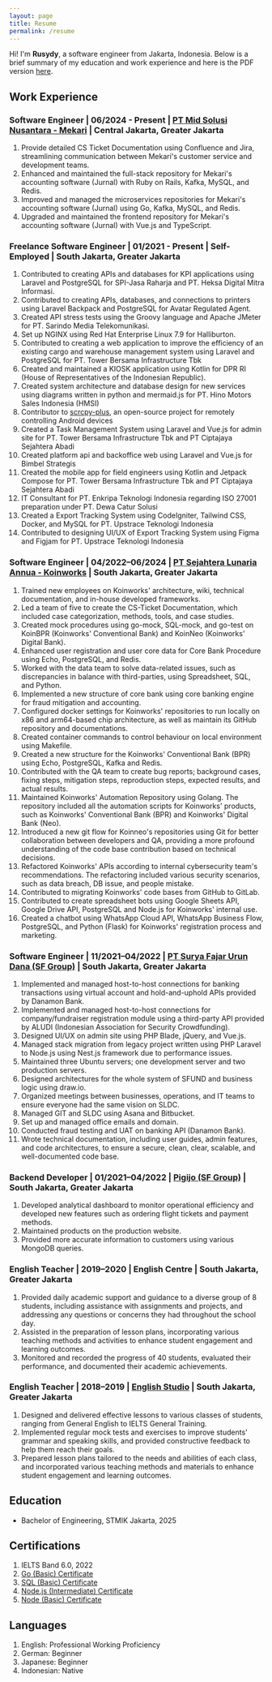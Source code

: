 ```yaml
---
layout: page
title: Resume
permalink: /resume
---
```


Hi! I'm **Rusydy**, a software engineer from Jakarta, Indonesia. Below is a brief summary of my education and work experience and here is the PDF version [here](/assets/resume.pdf).

## Work Experience

### **Software Engineer** | 06/2024 - Present | **[PT Mid Solusi Nusantara - Mekari](https://mekari.com/)** | Central Jakarta, Greater Jakarta

1. Provide detailed CS Ticket Documentation using Confluence and Jira, streamlining communication between Mekari's customer service and development teams.
2. Enhanced and maintained the full-stack repository for Mekari's accounting software (Jurnal) with Ruby on Rails, Kafka, MySQL, and Redis.
3. Improved and managed the microservices repositories for Mekari's accounting software (Jurnal) using Go, Kafka, MySQL, and Redis.
4. Upgraded and maintained the frontend repository for Mekari's accounting software (Jurnal) with Vue.js and TypeScript.

### **Freelance Software Engineer** | 01/2021 - Present | **Self-Employed** | South Jakarta, Greater Jakarta

1. Contributed to creating APIs and databases for KPI applications using Laravel and PostgreSQL for SPI-Jasa Raharja and PT. Heksa Digital Mitra Informasi.
2. Contributed to creating APIs, databases, and connections to printers using Laravel Backpack and PostgreSQL for Avatar Regulated Agent.
3. Created API stress tests using the Groovy language and Apache JMeter for PT. Sarindo Media Telekomunikasi.
4. Set up NGINX using Red Hat Enterprise Linux 7.9 for Halliburton.
5. Contributed to creating a web application to improve the efficiency of an existing cargo and warehouse management system using Laravel and PostgreSQL for PT. Tower Bersama Infrastructure Tbk
6. Created and maintained a KIOSK application using Kotlin for DPR RI (House of Representatives of the Indonesian Republic).
7. Created system architecture and database design for new services using diagrams written in python and mermaid.js for PT. Hino Motors Sales Indonesia (HMSI)
8. Contributor to [scrcpy-plus](https://github.com/Frontesque/scrcpy-plus), an open-source project for remotely controlling Android devices
9. Created a Task Management System using Laravel and Vue.js for admin site for PT. Tower Bersama Infrastructure Tbk and PT Ciptajaya Sejahtera Abadi
10. Created platform api and backoffice web using Laravel and Vue.js for Bimbel Strategis
11. Created the mobile app for field engineers using Kotlin and Jetpack Compose for PT. Tower Bersama Infrastructure Tbk and PT Ciptajaya Sejahtera Abadi
12. IT Consultant for PT. Enkripa Teknologi Indonesia regarding ISO 27001 preparation under PT. Dewa Catur Solusi
13. Created a Export Tracking System using CodeIgniter, Tailwind CSS, Docker, and MySQL for PT. Upstrace Teknologi Indonesia
14. Contributed to designing UI/UX of Export Tracking System using Figma and Figjam for PT. Upstrace Teknologi Indonesia

### **Software Engineer** | 04/2022–06/2024 | **[PT Sejahtera Lunaria Annua - Koinworks](https://koinworks.com/)** | South Jakarta, Greater Jakarta

1. Trained new employees on Koinworks' architecture, wiki, technical documentation, and in-house developed frameworks.
2. Led a team of five to create the CS-Ticket Documentation, which included case categorization, methods, tools, and case studies.
3. Created mock procedures using go-mock, SQL-mock, and go-test on KoinBPR (Koinworks' Conventional Bank) and KoinNeo (Koinworks' Digital Bank).
4. Enhanced user registration and user core data for Core Bank Procedure using Echo, PostgreSQL, and Redis.
5. Worked with the data team to solve data-related issues, such as discrepancies in balance with third-parties, using Spreadsheet, SQL, and Python.
6. Implemented a new structure of core bank using core banking engine for fraud mitigation and accounting.
7. Configured docker settings for Koinworks' repositories to run locally on x86 and arm64-based chip architecture, as well as maintain its GitHub repository and documentations.
8. Created container commands to control behaviour on local environment using Makefile.
9. Created a new structure for the Koinworks' Conventional Bank (BPR) using Echo, PostgreSQL, Kafka and Redis.
10. Contributed with the QA team to create bug reports; background cases, fixing steps, mitigation steps, reproduction steps, expected results, and actual results.
11. Maintained Koinworks' Automation Repository using Golang. The repository included all the automation scripts for Koinworks' products, such as Koinworks' Conventional Bank (BPR) and Koinworks' Digital Bank (Neo).
12. Introduced a new git flow for Koinneo's repositories using Git for better collaboration between developers and QA, providing a more profound understanding of the code base contribution based on technical decisions.
13. Refactored Koinworks' APIs according to internal cybersecurity team's recommendations. The refactoring included various security scenarios, such as data breach, DB issue, and people mistake.
14. Contributed to migrating Koinworks' code bases from GitHub to GitLab.
15. Contributed to create spreadsheet bots using Google Sheets API, Google Drive API, PostgreSQL and Node.js for Koinworks' internal use.
16. Created a chatbot using WhatsApp Cloud API, WhatsApp Business Flow, PostgreSQL, and Python (Flask) for Koinworks' registration process and marketing.

### **Software Engineer** | 11/2021–04/2022 | **[PT Surya Fajar Urun Dana (SF Group)](https://sfund.id/)** | South Jakarta, Greater Jakarta

1. Implemented and managed host-to-host connections for banking transactions using virtual account and hold-and-uphold APIs provided by Danamon Bank.
2. Implemented and managed host-to-host connections for company/fundraiser registration module using a third-party API provided by ALUDI (Indonesian Association for Security Crowdfunding).
3. Designed UI/UX on admin site using PHP Blade, jQuery, and Vue.js.
4. Managed stack migration from legacy project written using PHP Laravel to Node.js using Nest.js framework due to performance issues.
5. Maintained three Ubuntu servers; one development server and two production servers.
6. Designed architectures for the whole system of SFUND and business logic using draw.io.
7. Organized meetings between businesses, operations, and IT teams to ensure everyone had the same vision on SLDC.
8. Managed GIT and SLDC using Asana and Bitbucket.
9. Set up and managed office emails and domain.
10. Conducted fraud testing and UAT on banking API (Danamon Bank).
11. Wrote technical documentation, including user guides, admin features, and code architectures, to ensure a secure, clean, clear, scalable, and well-documented code base.

### **Backend Developer** | 01/2021–04/2022 | **[Pigijo (SF Group)](https://pigijo.com/)** | South Jakarta, Greater Jakarta

1. Developed analytical dashboard to monitor operational efficiency and developed new features such as ordering flight tickets and payment methods.
2. Maintained products on the production website.
3. Provided more accurate information to customers using various MongoDB queries.

### **English Teacher** | 2019–2020 | **English Centre** | South Jakarta, Greater Jakarta

1. Provided daily academic support and guidance to a diverse group of 8 students, including assistance with assignments and projects, and addressing any questions or concerns they had throughout the school day.
2. Assisted in the preparation of lesson plans, incorporating various teaching methods and activities to enhance student engagement and learning outcomes.
3. Monitored and recorded the progress of 40 students, evaluated their performance, and documented their academic achievements.

### **English Teacher** | 2018–2019 | **[English Studio](https://englishstudio.id/)** | South Jakarta, Greater Jakarta

1. Designed and delivered effective lessons to various classes of students, ranging from General English to IELTS General Training.
2. Implemented regular mock tests and exercises to improve students' grammar and speaking skills, and provided constructive feedback to help them reach their goals.
3. Prepared lesson plans tailored to the needs and abilities of each class, and incorporated various teaching methods and materials to enhance student engagement and learning outcomes.

## Education

- Bachelor of Engineering, STMIK Jakarta, 2025

## Certifications

1. IELTS Band 6.0, 2022
2. [Go (Basic) Certificate](https://www.hackerrank.com/certificates/26764942e980)
3. [SQL (Basic) Certificate](https://www.hackerrank.com/certificates/016b39b327dc)
4. [Node.js (Intermediate) Certificate](https://www.hackerrank.com/certificates/07bf888ca311)
5. [Node (Basic) Certificate](https://www.hackerrank.com/certificates/fbe0b27b6e4c)

## Languages

1. English: Professional Working Proficiency
2. German: Beginner
3. Japanese: Beginner
4. Indonesian: Native
